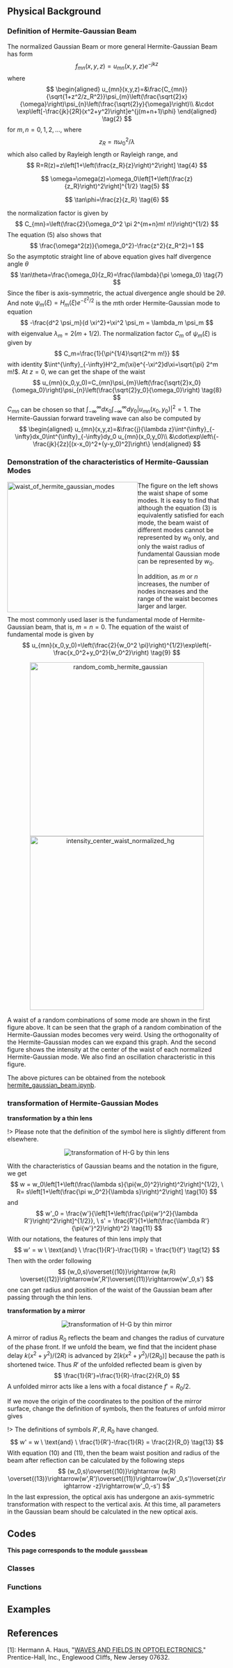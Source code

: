 ## Physical Background

### Definition of Hermite-Gaussian Beam

The normalized Gaussian Beam or more general Hermite-Gaussian Beam has form
$$
f_{mn}(x,y,z)=u_{mn}(x,y,z)e^{-jkz}  \tag{1}
$$
where
$$
\begin{aligned}
u_{mn}(x,y,z)=&\frac{C_{mn}}{\sqrt{1+z^2/z_R^2}}\psi_{m}\left(\frac{\sqrt{2}x}{\omega}\right)\psi_{n}\left(\frac{\sqrt{2}y}{\omega}\right)\\
&\cdot \exp\left[-\frac{jk}{2R}(x^2+y^2)\right]e^{j(m+n+1)\phi}
\end{aligned} \tag{2}
$$
for $m,n=0,1,2,\dots$, where 
$$
z_R=\pi \omega_0^2/\lambda  \tag{3}
$$
 which also called by Rayleigh length or Rayleigh range, and
$$
R=R(z)=z\left[1+\left(\frac{z_R}{z}\right)^2\right] \tag{4}
$$

$$
\omega=\omega(z)=\omega_0\left[1+\left(\frac{z}{z_R}\right)^2\right]^{1/2} \tag{5}
$$

$$
\tan\phi=\frac{z}{z_R} \tag{6}
$$

the normalization factor is given by
$$
C_{mn}=\left(\frac{2}{\omega_0^2 \pi 2^{m+n}m! n!}\right)^{1/2}
$$
The equation $(5)$ also shows that
$$
\frac{\omega^2(z)}{\omega_0^2}-\frac{z^2}{z_R^2}=1
$$
So the asymptotic straight line of above equation gives half divergence angle $\theta$
$$
\tan\theta=\frac{\omega_0}{z_R}=\frac{\lambda}{\pi \omega_0} \tag{7}
$$
Since the fiber is axis-symmetric, the actual divergence angle should be $2\theta$. And note $\psi_m(\xi)=H_m(\xi)e^{-\xi^2/2}$ is the $m$th order Hermite-Gaussian mode to equation
$$
-\frac{d^2 \psi_m}{d \xi^2}+\xi^2 \psi_m = \lambda_m \psi_m
$$
with eigenvalue $\lambda_m=2(m+1/2)$. The normalization factor $C_m$ of $\psi_m(\xi)$ is given by
$$
C_m=\frac{1}{\pi^{1/4}\sqrt{2^m m!}}
$$
with identity $\int^{\infty}_{-\infty}H^2_m(\xi)e^{-\xi^2}d\xi=\sqrt{\pi} 2^m m!$. At $z=0$, we can get the shape of the waist
$$
u_{mn}(x_0,y_0)=C_{mn}\psi_{m}\left(\frac{\sqrt{2}x_0}{\omega_0}\right)\psi_{n}\left(\frac{\sqrt{2}y_0}{\omega_0}\right) \tag{8}
$$
$C_{mn}$ can be chosen so that $\int^{\infty}_{-\infty}dx_0 \int^{\infty}_{-\infty}dy_0 |u_{mn}(x_0,y_0)|^2=1$. The Hermite-Gaussian forward traveling wave can also be computed by
$$
\begin{aligned}
u_{mn}(x,y,z)=&\frac{j}{\lambda z}\int^{\infty}_{-\infty}dx_0\int^{\infty}_{-\infty}dy_0 u_{mn}(x_0,y_0)\\
&\cdot\exp\left\{-\frac{jk}{2z}[(x-x_0)^2+(y-y_0)^2]\right\}
\end{aligned}
$$

### Demonstration of the characteristics of Hermite-Gaussian Modes

<div><img src="_assets/picture/res/gaussbeam/waist_of_hermite_gaussian_modes.png" alt="waist_of_hermite_gaussian_modes" style="float:left; height:300px;"></div>

The figure on the left shows the waist shape of some modes. It is easy to find that although the equation (3) is equivalently satisfied for each mode, the beam waist of different modes cannot be represented by $w_0$ only, and only the waist radius of fundamental Gaussian mode can be represented by $w_0$.

In addition, as $m$ or $n$ increases, the number of nodes increases and the range of the waist becomes larger and larger. 

The most commonly used laser is the fundamental mode of Hermite-Gaussian beam, that is, $m=n=0$. The equation of the waist of fundamental mode is given by
$$
u_{mn}(x_0,y_0)=\left(\frac{2}{w_0^2 \pi}\right)^{1/2}\exp\left(-\frac{x_0^2+y_0^2}{w_0^2}\right) \tag{9}
$$


<div style="clear: both"></div>

<div style="text-align:center"><img src="_assets/picture/res/gaussbeam/random_comb_hermite_gaussian.png" alt="random_comb_hermite_gaussian" style="height:400px;"><img src="_assets/picture/res/gaussbeam/intensity_center_waist_normalized_hg.png" alt="intensity_center_waist_normalized_hg" style="height:400px;"></div>

A waist of a random combinations of some mode are shown in the first figure above. It can be seen that the graph of a random combination of the Hermite-Gaussian modes becomes very weird. Using the orthogonality of the Hermite-Gaussian modes can we expand this graph. And the second figure shows the intensity at the center of the waist of each normalized Hermite-Gaussian mode. We also find an oscillation characteristic in this figure.

The above pictures can be obtained from the notebook [hermite_gaussian_beam.ipynb](_assets/example/hermite_gaussian_beam.ipynb ':ignore :class=download').

### transformation of Hermite-Gaussian Modes

**transformation by a thin lens**

!> Please note that the definition of the symbol here is slightly different from elsewhere.

<div style="text-align:center"><img src="_assets/picture/model/model_gb_thin_lens.svg" alt="transformation of H-G by thin lens"></div>

With the characteristics of Gaussian beams and the notation in the figure, we get
$$
w = w_0\left[1+\left(\frac{\lambda s}{\pi{w_0}^2}\right)^2\right]^{1/2}, \ R= s\left[1+\left(\frac{\pi w_0^2}{\lambda s}\right)^2\right] \tag{10}
$$
and
$$
w'_0 = \frac{w'}{\left[1+\left(\frac{\pi{w'}^2}{\lambda R'}\right)^2\right]^{1/2}}, \ s' =  \frac{R'}{1+\left(\frac{\lambda R'}{\pi{w'}^2}\right)^2}  \tag{11}
$$
With our notations, the features of thin lens imply that
$$
w' = w \ \text{and} \ \frac{1}{R'}-\frac{1}{R} = \frac{1}{f'}  \tag{12}
$$
Then with the order following
$$
(w_0,s)\overset{(10)}\rightarrow (w,R) \overset{(12)}\rightarrow(w',R')\overset{(11)}\rightarrow(w'_0,s')
$$
one can get radius and position of the waist of the Gaussian beam after passing through the thin lens.

**transformation by a mirror**

<div style="text-align:center"><img src="_assets/picture/model/model_gb_mirror.svg" alt="transformation of H-G by thin mirror"></div>

A mirror of radius $R_0$ reflects the beam and changes the radius of curvature of the phase front. If we unfold the beam, we find that the incident phase delay $k(x^2+y^2)/(2R)$ is advanced by $2[k(x^2+y^2)/(2R_0)]$ because the path is shortened twice. Thus $R'$ of the unfolded reflected beam is given by
$$
\frac{1}{R'}=\frac{1}{R}-\frac{2}{R_0}
$$
A unfolded mirror acts like a lens with a focal distance $f'=R_0/2$.

If we move the origin of the coordinates to the position of the mirror surface, change the definition of symbols, then the features of unfold mirror gives

!> The definitions of symbols $R',R,R_0$ have changed.
$$
w' = w \ \text{and} \ \frac{1}{R'}-\frac{1}{R} = \frac{2}{R_0}  \tag{13}
$$
With equation $(10)$ and $(11)$, then the beam waist position and radius of the beam after reflection can be calculated by the following steps
$$
(w_0,s)\overset{(10)}\rightarrow (w,R) \overset{(13)}\rightarrow(w',R')\overset{(11)}\rightarrow(w'_0,s')\overset{z\rightarrow -z}\rightarrow(w'_0,-s')
$$
In the last expression, the optical axis has undergone an axis-symmetric transformation with respect to the vertical axis. At this time, all parameters in the Gaussian beam should be calculated in the new optical axis. 

## Codes

**This page corresponds to the module `gaussbeam`**

### Classes



### Functions





## Examples

<div id="refer-anchor"></div>

## References

[1]: Hermann A. Haus, "[WAVES AND FIELDS IN OPTOELECTRONICS](_assets/paper/waves-and-fields-in-optoelectronics.djvu ":ignore :class=download")," Prentice-Hall, Inc., Englewood Cliffs, New Jersey 07632.